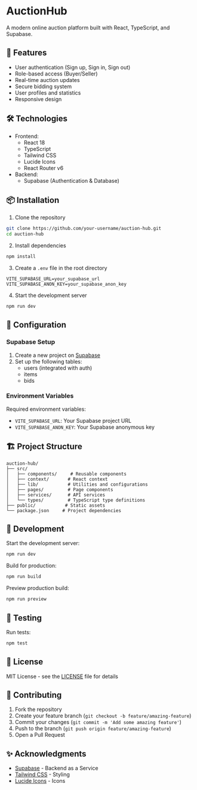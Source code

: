 # AuctionHub

A modern online auction platform built with React, TypeScript, and Supabase.

## 🚀 Features

- User authentication (Sign up, Sign in, Sign out)
- Role-based access (Buyer/Seller)
- Real-time auction updates
- Secure bidding system
- User profiles and statistics
- Responsive design

## 🛠️ Technologies

- Frontend:
  - React 18
  - TypeScript
  - Tailwind CSS
  - Lucide Icons
  - React Router v6
- Backend:
  - Supabase (Authentication & Database)

## 📦 Installation

1. Clone the repository
```bash
git clone https://github.com/your-username/auction-hub.git
cd auction-hub
```

2. Install dependencies
```bash
npm install
```

3. Create a `.env` file in the root directory
```env
VITE_SUPABASE_URL=your_supabase_url
VITE_SUPABASE_ANON_KEY=your_supabase_anon_key
```

4. Start the development server
```bash
npm run dev
```

## 🔧 Configuration

### Supabase Setup

1. Create a new project on [Supabase](https://supabase.com)
2. Set up the following tables:
   - users (integrated with auth)
   - items
   - bids

### Environment Variables

Required environment variables:
- `VITE_SUPABASE_URL`: Your Supabase project URL
- `VITE_SUPABASE_ANON_KEY`: Your Supabase anonymous key

## 🏗️ Project Structure

```
auction-hub/
├── src/
│   ├── components/     # Reusable components
│   ├── context/       # React context
│   ├── lib/           # Utilities and configurations
│   ├── pages/         # Page components
│   ├── services/      # API services
│   └── types/         # TypeScript type definitions
├── public/           # Static assets
└── package.json     # Project dependencies
```

## 🚦 Development

Start the development server:
```bash
npm run dev
```

Build for production:
```bash
npm run build
```

Preview production build:
```bash
npm run preview
```

## 🧪 Testing

Run tests:
```bash
npm test
```

## 📝 License

MIT License - see the [LICENSE](LICENSE) file for details

## 👥 Contributing

1. Fork the repository
2. Create your feature branch (`git checkout -b feature/amazing-feature`)
3. Commit your changes (`git commit -m 'Add some amazing feature'`)
4. Push to the branch (`git push origin feature/amazing-feature`)
5. Open a Pull Request

## ✨ Acknowledgments

- [Supabase](https://supabase.com) - Backend as a Service
- [Tailwind CSS](https://tailwindcss.com) - Styling
- [Lucide Icons](https://lucide.dev) - Icons